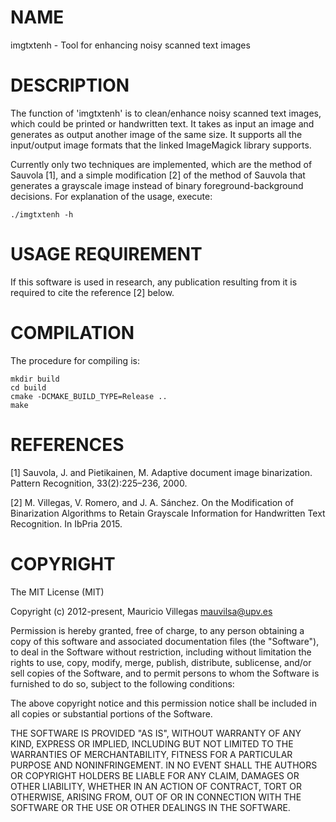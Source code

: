 
# NAME

imgtxtenh - Tool for enhancing noisy scanned text images


# DESCRIPTION

The function of 'imgtxtenh' is to clean/enhance noisy scanned text images,
which could be printed or handwritten text. It takes as input an image and
generates as output another image of the same size. It supports all the
input/output image formats that the linked ImageMagick library supports.

Currently only two techniques are implemented, which are the method of Sauvola
[1], and a simple modification [2] of the method of Sauvola that generates a
grayscale image instead of binary foreground-background decisions. For
explanation of the usage, execute:

    ./imgtxtenh -h


# USAGE REQUIREMENT

If this software is used in research, any publication resulting from it is
required to cite the reference [2] below.


# COMPILATION

The procedure for compiling is:

    mkdir build
    cd build
    cmake -DCMAKE_BUILD_TYPE=Release ..
    make


# REFERENCES

[1] Sauvola, J. and Pietikainen, M. Adaptive document image
    binarization. Pattern Recognition, 33(2):225–236, 2000.

[2] M. Villegas, V. Romero, and J. A. Sánchez. On the Modification of
    Binarization Algorithms to Retain Grayscale Information for
    Handwritten Text Recognition. In IbPria 2015.


# COPYRIGHT

The MIT License (MIT)

Copyright (c) 2012-present, Mauricio Villegas <mauvilsa@upv.es>

Permission is hereby granted, free of charge, to any person obtaining a copy
of this software and associated documentation files (the "Software"), to deal
in the Software without restriction, including without limitation the rights
to use, copy, modify, merge, publish, distribute, sublicense, and/or sell
copies of the Software, and to permit persons to whom the Software is
furnished to do so, subject to the following conditions:

The above copyright notice and this permission notice shall be included in all
copies or substantial portions of the Software.

THE SOFTWARE IS PROVIDED "AS IS", WITHOUT WARRANTY OF ANY KIND, EXPRESS OR
IMPLIED, INCLUDING BUT NOT LIMITED TO THE WARRANTIES OF MERCHANTABILITY,
FITNESS FOR A PARTICULAR PURPOSE AND NONINFRINGEMENT. IN NO EVENT SHALL THE
AUTHORS OR COPYRIGHT HOLDERS BE LIABLE FOR ANY CLAIM, DAMAGES OR OTHER
LIABILITY, WHETHER IN AN ACTION OF CONTRACT, TORT OR OTHERWISE, ARISING FROM,
OUT OF OR IN CONNECTION WITH THE SOFTWARE OR THE USE OR OTHER DEALINGS IN THE
SOFTWARE.
